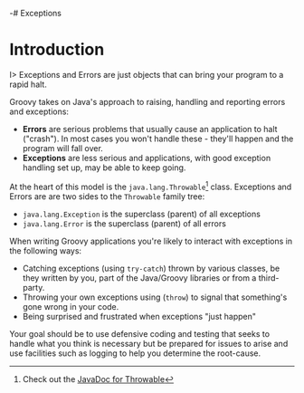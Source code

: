 -# Exceptions

# Introduction

I> Exceptions and Errors are just objects that can bring your program to a rapid halt.

Groovy takes on Java's approach to raising, handling and reporting errors and exceptions:

- **Errors** are serious problems that usually cause an application to halt ("crash"). In most cases you won't handle these - they'll happen and the program will fall over.
- **Exceptions** are less serious and applications, with good exception handling set up, may be able to keep going. 

At the heart of this model is the `java.lang.Throwable`[^throw] class. Exceptions and Errors are are two sides to the `Throwable` family tree:

- `java.lang.Exception` is the superclass (parent) of all exceptions
- `java.lang.Error` is the superclass (parent) of all errors

When writing Groovy applications you're likely to interact with exceptions in the following ways:

- Catching exceptions (using `try-catch`) thrown by various classes, be they written by you, part of the Java/Groovy libraries or from a third-party. 
- Throwing your own exceptions using (`throw`) to signal that something's gone wrong in your code.
- Being surprised and frustrated when exceptions "just happen"

Your goal should be to use defensive coding and testing that seeks to handle what you think is necessary but be prepared for issues to arise and use facilities such as logging to help you determine the root-cause.





[^throw]: Check out the [JavaDoc for Throwable](http://docs.oracle.com/javase/8/docs/api/index.html)






